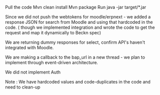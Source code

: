 Pull the code Mvn clean install Mvn package Run java -jar target/*.jar

Since we did not push the webtokens for moodle/erpnext - we added a response JSON for search from Moodle and using that hardcoded in the code. ( though we implemented integration and wrote the code to get the request and map it dynamically to Beckn spec)

We are returning dummy responses for select, confirm API's haven't integrated with Moodle.

We are making a callback to the bap_url in a new thread - we plan to implement through event-driven architecture.

We did not implement Auth

Note : We have hardcoded values and code-duplicates in the code and need to clean-up